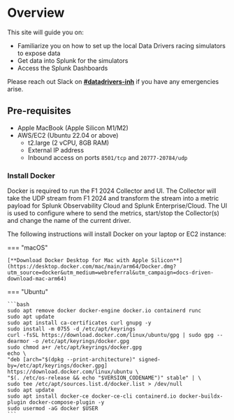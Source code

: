 # Overview

This site will guide you on:

- Familiarize you on how to set up the local Data Drivers racing simulators to expose data
- Get data into Splunk for the simulators
- Access the Splunk Dashboards

Please reach out Slack on [**#datadrivers-inh**](https://splunk.slack.com/archives/C03M3BSPLN7) if you have any emergencies arise.

## Pre-requisites

- Apple MacBook (Apple Silicon M1/M2)
- AWS/EC2 (Ubuntu 22.04 or above)
  - t2.large (2 vCPU, 8GB RAM)
  - External IP address
  - Inbound access on ports `8501/tcp` and `20777-20784/udp`

### Install Docker

Docker is required to run the F1 2024 Collector and UI. The Collector will take the UDP stream from F1 2024 and transform the stream into a metric payload for Splunk Observability Cloud and Splunk Enterprise/Cloud. The UI is used to configure where to send the metrics, start/stop the Collector(s) and change the name of the current driver.

The following instructions will install Docker on your laptop or EC2 instance:

=== "macOS"
  
    [**Download Docker Desktop for Mac with Apple Silicon**](https://desktop.docker.com/mac/main/arm64/Docker.dmg?utm_source=docker&utm_medium=webreferral&utm_campaign=docs-driven-download-mac-arm64)

=== "Ubuntu"

    ```bash
    sudo apt remove docker docker-engine docker.io containerd runc
    sudo apt update
    sudo apt install ca-certificates curl gnupg -y
    sudo install -m 0755 -d /etc/apt/keyrings
    curl -fsSL https://download.docker.com/linux/ubuntu/gpg | sudo gpg --dearmor -o /etc/apt/keyrings/docker.gpg
    sudo chmod a+r /etc/apt/keyrings/docker.gpg
    echo \
    "deb [arch="$(dpkg --print-architecture)" signed-by=/etc/apt/keyrings/docker.gpg] https://download.docker.com/linux/ubuntu \
    "$(. /etc/os-release && echo "$VERSION_CODENAME")" stable" | \
    sudo tee /etc/apt/sources.list.d/docker.list > /dev/null
    sudo apt update
    sudo apt install docker-ce docker-ce-cli containerd.io docker-buildx-plugin docker-compose-plugin -y
    sudo usermod -aG docker $USER
    ```
